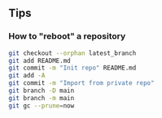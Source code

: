 ## Tips

### How to "reboot" a repository

```bash
git checkout --orphan latest_branch
git add README.md
git commit -m "Init repo" README.md
git add -A
git commit -m "Import from private repo"
git branch -D main
git branch -m main
git gc --prune=now
```
